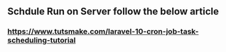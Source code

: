 ## Schdule Run on Server follow the below article

### https://www.tutsmake.com/laravel-10-cron-job-task-scheduling-tutorial
